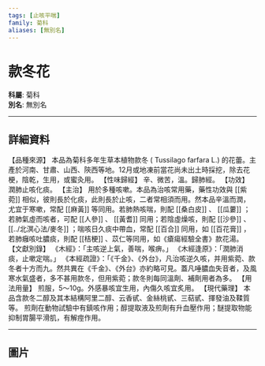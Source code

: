 ```yaml
---
tags: [止咳平喘]
family: 菊科
aliases: [無別名]
---
```


# 款冬花

**科屬**: 菊科  
**別名**: 無別名  

---

## 詳細資料
【品種來源】
本品為菊科多年生草本植物款冬 (
Tussilago farfara
L.) 的花蕾。主產於河南、甘肅、山西、陝西等地。12月或地凍前當花尚未出土時採挖，除去花梗，陰乾，生用，或蜜灸用。
【性味歸經】
辛、微苦，溫。歸肺經。
【功效】
潤肺止咳化痰。
【主治】
用於多種咳嗽。本品為治咳常用藥，藥性功效與 [[紫菀]] 相似，彼則長於化痰，此則長於止咳，二者常相須而用。然本品辛溫而潤，尤宜于寒嗽，常配 [[麻黃]] 等同用。若肺熱咳喘，則配 [[桑白皮]] 、 [[瓜蔞]] ；若肺氣虛而咳者，可配 [[人參]] 、 [[黃耆]] 同用；若陰虛燥咳，則配 [[沙參]] 、 [[../北溟心法/麥冬]] ；喘咳日久痰中帶血，常配 [[百合]] 同用，如 [[百花膏]] ，若肺癰咳吐膿痰，則配 [[桔梗]] 、苡仁等同用，如《瘡瘍經驗全書》款花湯。
【文獻別錄】
《木經》：「主咳逆上氣，善喘，喉痹。」
《木經逢原》：「潤肺消痰，止嗽定喘。」
《本經疏證》：「《千金》、《外台》，凡治咳逆久咳，并用紫菀、款冬者十方而九。然共異在《千金》、《外台》亦約略可見。蓋凡唾膿血失音者，及風寒水氣盛者，多不甚用款冬，但用紫菀；款冬則每同溫劑、補劑用者為多。
【用法用量】
煎服，5～10g。外感暴咳宜生用，內傷久咳宜炙用。
【現代藥理】
本品含款冬二醇及其本結構阿里二醇、云香甙、金絲桃甙、三萜甙、揮發油及鞣質等。 煎劑在動物試驗中有鎮咳作用；醇提取液及煎劑有升血壓作用；醚提取物能抑制胃腸平滑肌，有解痙作用。

---

## 圖片
